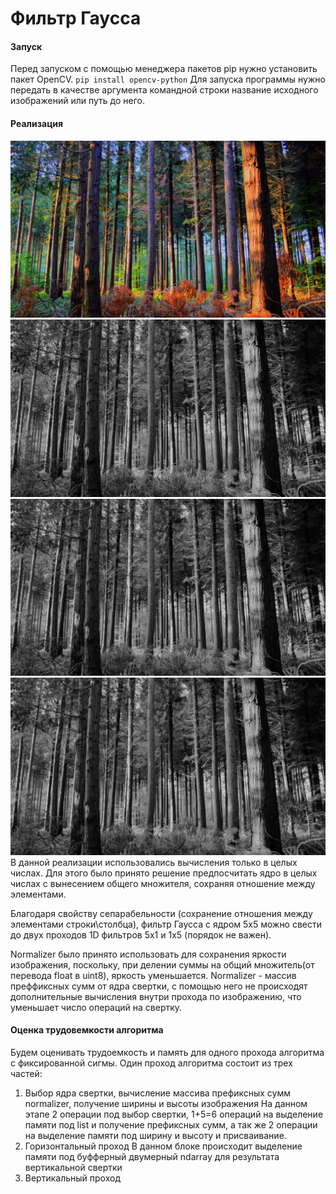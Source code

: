 # Фильтр Гаусса
#### Запуск
Перед запуском с помощью менеджера пакетов pip нужно установить пакет OpenCV.
`pip install opencv-python`
Для запуска программы нужно передать в качестве аргумента командной строки название исходного изображений или путь до него.
#### Реализация
![Original photo](https://github.com/NiHummel/Gaussian-blur/blob/master/forest.jpg)
![Grayscale photo](https://github.com/NiHummel/Gaussian-blur/blob/master/grayscale.jpg)
![After sigma=1 Blur](https://github.com/NiHummel/Gaussian-blur/blob/master/blurred1.jpg)
![After sigma=2 Blur](https://github.com/NiHummel/Gaussian-blur/blob/master/blurred2.jpg)
В данной реализации использовались вычисления только в целых числах. Для этого было принято решение предпосчитать ядро в целых числах с вынесением общего множителя, сохраняя отношение между элементами.

Благодаря свойству сепарабельности (сохранение отношения между элементами строки\столбца), фильтр Гаусса с ядром 5x5 можно свести до двух проходов 1D фильтров 5x1 и 1x5 (порядок не важен).

Normalizer было принято использовать для сохранения яркости изображения, поскольку, при делении суммы на общий множитель(от перевода float в uint8), яркость уменьшается.
Normalizer - массив преффиксных сумм от ядра свертки, с помощью него не происходят дополнительные вычисления внутри прохода по изображению, что уменьшает число операций на свертку.

#### Оценка трудовемкости алгоритма 
Будем оценивать трудоемкость и память для одного прохода алгоритма с фиксированной сигмы.
Один проход алгоритма состоит из трех частей:
  1) Выбор ядра свертки, вычисление массива префиксных сумм normalizer, получение ширины и высоты изображения
  На данном этапе 2 операции под выбор свертки, 1+5=6 операций на выделение памяти под list и получение префиксных сумм, а так же 2 операции на выделение памяти под ширину и высоту и присваивание.
  2) Горизонтальный проход
  В данном блоке происходит выделение памяти под буфферный двумерный ndarray для результата вертикальной свертки
  3) Вертикальный проход
